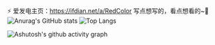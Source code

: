 ⚡ 爱发电主页：https://ifdian.net/a/RedColor
写点想写的，看点想看的~🌱
![Anurag's GitHub stats](https://github-readme-stats.vercel.app/api?username=Airexplosion)
![Top Langs](https://github-readme-stats.vercel.app/api/top-langs/?username=Airexplosion)

![Ashutosh's github activity graph](https://github-readme-activity-graph.vercel.app/graph?username=Airexplosion)


<!--
**Airexplosion/Airexplosion** is a ✨ _special_ ✨ repository because its `README.md` (this file) appears on your GitHub profile.

Here are some ideas to get you started:

- 🔭 I’m currently working on ...
- 🌱 I’m currently learning ...
- 👯 I’m looking to collaborate on ...
- 🤔 I’m looking for help with ...
- 💬 Ask me about ...
- 📫 How to reach me: ...
- 😄 Pronouns: ...
- ⚡ Fun fact: ...
-->
